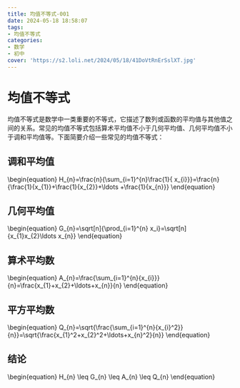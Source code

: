 ```yaml
---
title: 均值不等式-001
date: 2024-05-18 18:58:07
tags:
- 均值不等式
categories:
- 数学
- 初中
cover: 'https://s2.loli.net/2024/05/18/41DoVtRnErSslXT.jpg'
---
```


# 均值不等式

均值不等式是数学中一类重要的不等式，它描述了数列或函数的平均值与其他值之间的关系。常见的均值不等式包括算术平均值不小于几何平均值、几何平均值不小于调和平均值等。下面简要介绍一些常见的均值不等式：

## 调和平均值

\begin{equation} 
	H_{n}=\frac{n}{\sum_{i=1}^{n}\frac{1}{ x_{i}}}=\frac{n}{\frac{1}{x_{1}}+\frac{1}{x_{2}}+\ldots +\frac{1}{x_{n}}}
\end{equation}

## 几何平均值

\begin{equation} 
	G_{n}=\sqrt[n]{\prod_{i=1}^{n} x_i}=\sqrt[n]{x_{1}x_{2}\ldots x_{n}}
\end{equation}

## 算术平均数
\begin{equation} 
	A_{n}=\frac{\sum_{i=1}^{n}{x_{i}}}{n}=\frac{x_{1}+x_{2}+\ldots+x_{n}}{n}
\end{equation}

## 平方平均数
\begin{equation} 
	Q_{n}=\sqrt{\frac{\sum_{i=1}^{n}{x_{i}^2}}{n}}=\sqrt{\frac{x_{1}^2+x_{2}^2+\ldots+x_{n}^2}{n}}
\end{equation}

## 结论
\begin{equation} 
	H_{n} \leq G_{n} \leq A_{n} \leq Q_{n}
\end{equation}